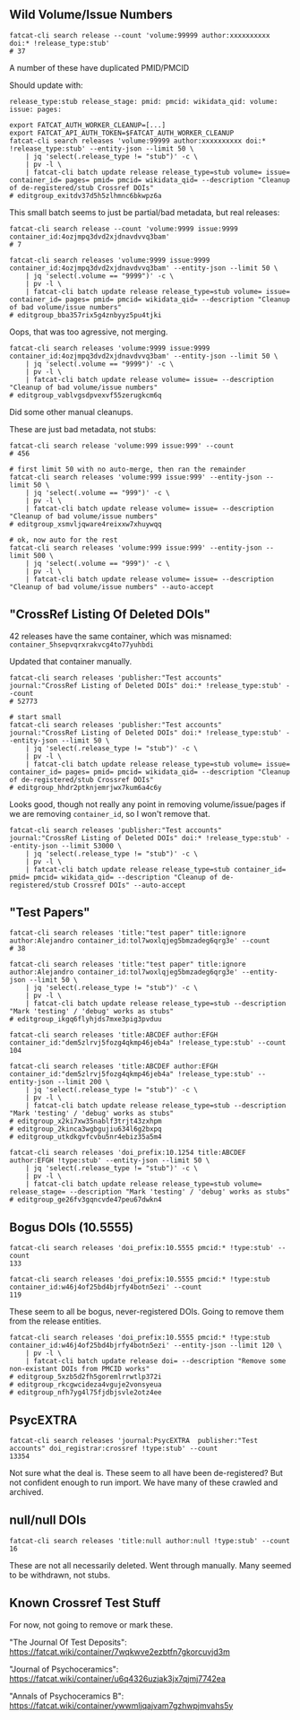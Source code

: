 
## Wild Volume/Issue Numbers

    fatcat-cli search release --count 'volume:99999 author:xxxxxxxxxx doi:* !release_type:stub'
    # 37

A number of these have duplicated PMID/PMCID

Should update with:

    release_type:stub release_stage: pmid: pmcid: wikidata_qid: volume: issue: pages:

    export FATCAT_AUTH_WORKER_CLEANUP=[...]
    export FATCAT_API_AUTH_TOKEN=$FATCAT_AUTH_WORKER_CLEANUP
    fatcat-cli search releases 'volume:99999 author:xxxxxxxxxx doi:* !release_type:stub' --entity-json --limit 50 \
        | jq 'select(.release_type != "stub")' -c \
        | pv -l \
        | fatcat-cli batch update release release_type=stub volume= issue= container_id= pages= pmid= pmcid= wikidata_qid= --description "Cleanup of de-registered/stub Crossref DOIs"
    # editgroup_exitdv37d5h5zlhmnc6bkwpz6a

This small batch seems to just be partial/bad metadata, but real releases:

    fatcat-cli search release --count 'volume:9999 issue:9999 container_id:4ozjmpq3dvd2xjdnavdvvq3bam'
    # 7

    fatcat-cli search releases 'volume:9999 issue:9999 container_id:4ozjmpq3dvd2xjdnavdvvq3bam' --entity-json --limit 50 \
        | jq 'select(.volume == "9999")' -c \
        | pv -l \
        | fatcat-cli batch update release release_type=stub volume= issue= container_id= pages= pmid= pmcid= wikidata_qid= --description "Cleanup of bad volume/issue numbers"
    # editgroup_bba357rix5g4znbyyz5pu4tjki

Oops, that was too agressive, not merging.

    fatcat-cli search releases 'volume:9999 issue:9999 container_id:4ozjmpq3dvd2xjdnavdvvq3bam' --entity-json --limit 50 \
        | jq 'select(.volume == "9999")' -c \
        | pv -l \
        | fatcat-cli batch update release volume= issue= --description "Cleanup of bad volume/issue numbers"
    # editgroup_vablvgsdpvexvf55zerugkcm6q

Did some other manual cleanups.

These are just bad metadata, not stubs:

    fatcat-cli search release 'volume:999 issue:999' --count
    # 456

    # first limit 50 with no auto-merge, then ran the remainder
    fatcat-cli search releases 'volume:999 issue:999' --entity-json --limit 50 \
        | jq 'select(.volume == "999")' -c \
        | pv -l \
        | fatcat-cli batch update release volume= issue= --description "Cleanup of bad volume/issue numbers"
    # editgroup_xsmvljqware4reixxw7xhuywqq

    # ok, now auto for the rest
    fatcat-cli search releases 'volume:999 issue:999' --entity-json --limit 500 \
        | jq 'select(.volume == "999")' -c \
        | pv -l \
        | fatcat-cli batch update release volume= issue= --description "Cleanup of bad volume/issue numbers" --auto-accept

## "CrossRef Listing Of Deleted DOIs"

42 releases have the same container, which was misnamed: `container_5hsepvqrxrakvcg4to77yuhbdi`

Updated that container manually.

    fatcat-cli search releases 'publisher:"Test accounts" journal:"CrossRef Listing of Deleted DOIs" doi:* !release_type:stub' --count
    # 52773

    # start small
    fatcat-cli search releases 'publisher:"Test accounts" journal:"CrossRef Listing of Deleted DOIs" doi:* !release_type:stub' --entity-json --limit 50 \
        | jq 'select(.release_type != "stub")' -c \
        | pv -l \
        | fatcat-cli batch update release release_type=stub volume= issue= container_id= pages= pmid= pmcid= wikidata_qid= --description "Cleanup of de-registered/stub Crossref DOIs"
    # editgroup_hhdr2ptknjemrjwx7kum6a4c6y

Looks good, though not really any point in removing volume/issue/pages if we
are removing `container_id`, so I won't remove that.

    fatcat-cli search releases 'publisher:"Test accounts" journal:"CrossRef Listing of Deleted DOIs" doi:* !release_type:stub' --entity-json --limit 53000 \
        | jq 'select(.release_type != "stub")' -c \
        | pv -l \
        | fatcat-cli batch update release release_type=stub container_id= pmid= pmcid= wikidata_qid= --description "Cleanup of de-registered/stub Crossref DOIs" --auto-accept


## "Test Papers"

    fatcat-cli search releases 'title:"test paper" title:ignore author:Alejandro container_id:tol7woxlqjeg5bmzadeg6qrg3e' --count
    # 38

    fatcat-cli search releases 'title:"test paper" title:ignore author:Alejandro container_id:tol7woxlqjeg5bmzadeg6qrg3e' --entity-json --limit 50 \
        | jq 'select(.release_type != "stub")' -c \
        | pv -l \
        | fatcat-cli batch update release release_type=stub --description "Mark 'testing' / 'debug' works as stubs"
    # editgroup_ikgq6flyhjds7mxe3pig3pvduu

    fatcat-cli search releases 'title:ABCDEF author:EFGH container_id:"dem5zlrvj5fozg4qkmp46jeb4a" !release_type:stub' --count
    104

    fatcat-cli search releases 'title:ABCDEF author:EFGH container_id:"dem5zlrvj5fozg4qkmp46jeb4a" !release_type:stub' --entity-json --limit 200 \
        | jq 'select(.release_type != "stub")' -c \
        | pv -l \
        | fatcat-cli batch update release release_type=stub --description "Mark 'testing' / 'debug' works as stubs"
    # editgroup_x2ki7xw35nablf3trjt43zxhpm
    # editgroup_2kinca3wgbgujiu634l6g2bxpq
    # editgroup_utkdkgvfcvbu5nr4ebiz35a5m4

    fatcat-cli search releases 'doi_prefix:10.1254 title:ABCDEF author:EFGH !type:stub' --entity-json --limit 50 \
        | jq 'select(.release_type != "stub")' -c \
        | pv -l \
        | fatcat-cli batch update release release_type=stub volume= release_stage= --description "Mark 'testing' / 'debug' works as stubs"
    # editgroup_ge26fv3gqncvde47peu67dwkn4


## Bogus DOIs (10.5555)

    fatcat-cli search releases 'doi_prefix:10.5555 pmcid:* !type:stub' --count
    133

    fatcat-cli search releases 'doi_prefix:10.5555 pmcid:* !type:stub container_id:w46j4of25bd4bjrfy4botn5ezi' --count
    119

These seem to all be bogus, never-registered DOIs. Going to remove them from the release entities.

    fatcat-cli search releases 'doi_prefix:10.5555 pmcid:* !type:stub container_id:w46j4of25bd4bjrfy4botn5ezi' --entity-json --limit 120 \
        | pv -l \
        | fatcat-cli batch update release doi= --description "Remove some non-existant DOIs from PMCID works"
    # editgroup_5xzb5d2fh5goremlrrwtlp372i
    # editgroup_rkcgwcideza4vguje2vonsyeua
    # editgroup_nfh7yg4l75fjdbjsvle2otz4ee

## PsycEXTRA

    fatcat-cli search releases 'journal:PsycEXTRA  publisher:"Test accounts" doi_registrar:crossref !type:stub' --count
    13354

Not sure what the deal is. These seem to all have been de-registered? But not
confident enough to run import. We have many of these crawled and archived.

## null/null DOIs

    fatcat-cli search releases 'title:null author:null !type:stub' --count
    16

These are not all necessarily deleted. Went through manually. Many seemed to be withdrawn, not stubs.

## Known Crossref Test Stuff

For now, not going to remove or mark these.

"The Journal Of Test Deposits": https://fatcat.wiki/container/7wqkwve2ezbtfn7gkorcuvjd3m

"Journal of Psychoceramics": https://fatcat.wiki/container/u6q4326uzjak3jx7qjmj7742ea

"Annals of Psychoceramics B": https://fatcat.wiki/container/ywwmljqajvam7gzhwpjmvahs5y
